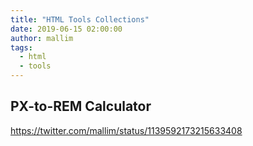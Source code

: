 ```yaml
---
title: "HTML Tools Collections"
date: 2019-06-15 02:00:00
author: mallim
tags:
  - html
  - tools
---
```


## PX-to-REM Calculator

https://twitter.com/mallim/status/1139592173215633408
